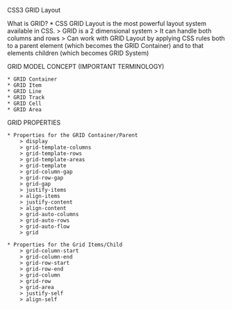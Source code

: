 CSS3 GRID Layout

What is GRID?
    * CSS GRID Layout is the most powerful layout system available in CSS.
        > GRID is a 2 dimensional system
        > It can handle both columns and rows
        > Can work with GRID Layout by applying CSS rules both to a parent element (which becomes the GRID Container) and to that         elements children (which becomes GRID System)

GRID MODEL CONCEPT (IMPORTANT TERMINOLOGY)

    * GRID Container
    * GRID Item
    * GRID Line
    * GRID Track
    * GRID Cell
    * GRID Area

GRID PROPERTIES

    * Properties for the GRID Container/Parent
        > display
        > grid-template-columns
        > grid-template-rows
        > grid-template-areas
        > grid-template
        > grid-column-gap
        > grid-row-gap
        > grid-gap
        > justify-items
        > align-items
        > justify-content
        > align-content
        > grid-auto-columns
        > grid-auto-rows
        > grid-auto-flow
        > grid

    * Properties for the Grid Items/Child
        > grid-column-start
        > grid-column-end
        > grid-row-start
        > grid-row-end
        > grid-column
        > grid-row
        > grid-area
        > justify-self
        > align-self